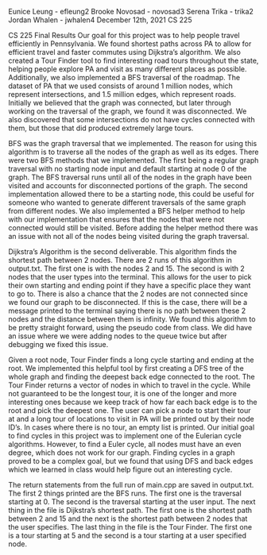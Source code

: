 Eunice Leung - efleung2
Brooke Novosad - novosad3
Serena Trika - trika2
Jordan Whalen - jwhalen4
December 12th, 2021
CS 225

CS 225 Final Results
Our goal for this project was to help people travel efficiently in Pennsylvania. We found shortest paths across PA to allow for efficient travel and faster commutes using Dijkstra’s algorithm. We also created a Tour Finder tool to find interesting road tours throughout the state, helping people explore PA and visit as many different places as possible. Additionally, we also implemented a BFS traversal of the roadmap. The dataset of PA that we used consists of around 1 million nodes, which represent intersections, and 1.5 million edges, which represent roads. Initially we believed that the graph was connected, but later through working on the traversal of the graph, we found it was disconnected. We also discovered that some intersections do not have cycles connected with them, but those that did produced extremely large tours. 

BFS was the graph traversal that we implemented. The reason for using this algorithm is to traverse all the nodes of the graph as well as its edges. There were two BFS methods that we implemented. The first being a regular graph traversal with no starting node input and default starting at node 0 of the graph. The BFS traversal runs until all of the nodes in the graph have been visited and accounts for disconnected portions of the graph. The second implementation allowed there to be a starting node, this could be useful for someone who wanted to generate different traversals of the same graph from different nodes. We also implemented a BFS helper method to help with our implementation that ensures that the nodes that were not connected would still be visited. Before adding the helper method there was an issue with not all of the nodes being visited during the graph traversal. 

Dijkstra’s Algorithm is the second deliverable. This algorithm finds the shortest path between 2 nodes. There are 2 runs of this algorithm in output.txt. The first one is with the nodes 2 and 15. The second is with 2 nodes that the user types into the terminal. This allows for the user to pick their own starting and ending point if they have a specific place they want to go to. There is also a chance that the 2 nodes are not connected since we found our graph to be disconnected. If this is the case, there will be a message printed to the terminal saying there is no path between these 2 nodes and the distance between them is infinity. We found this algorithm to be pretty straight forward, using the pseudo code from class. We did have an issue where we were adding nodes to the queue twice but after debugging we fixed this issue. 

Given a root node, Tour Finder finds a long cycle starting and ending at the root. We implemented this helpful tool by first creating a DFS tree of the whole graph and finding the deepest back edge connected to the root. The Tour Finder returns a vector of nodes in which to travel in the cycle. While not guaranteed to be the longest tour, it is one of the longer and more interesting ones because we keep track of how far each back edge is to the root and pick the deepest one. The user can pick a node to start their tour at and a long tour of locations to visit in PA will be printed out by their node ID’s. In cases where there is no tour, an empty list is printed. Our initial goal to find cycles in this project was to implement one of the Eulerian cycle algorithms. However, to find a Euler cycle, all nodes must have an even degree, which does not work for our graph. Finding cycles in a graph proved to be a complex goal, but we found that using DFS and back edges which we learned in class would help figure out an interesting cycle.

The return statements from the full run of main.cpp are saved in output.txt. The first 2 things printed are the BFS runs. The first one is the traversal starting at 0. The second is the traversal starting at the user input. The next thing in the file is Dijkstra’s shortest path. The first one is the shortest path between 2 and 15 and the next is the shortest path between 2 nodes that the user specifies. The last thing in the file is the Tour Finder. The first one is a tour starting at 5 and the second is a tour starting at a user specified node.  
